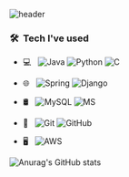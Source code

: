 ![header](https://capsule-render.vercel.app/api?type=wave&color=auto&height=300&section=header&text=MINJU-KIMmm&fontSize=90)
<h3> 🛠 &nbsp;Tech I've used</h3>

- 💻 &nbsp;
  ![Java](https://img.shields.io/badge/-Java-%23007396.svg?style=flat-square&logo=Java&logoColor=ffffff)
  ![Python](https://img.shields.io/badge/-Python-%3776AB.svg?style=flat-square&logo=Python&logoColor=ffffff)
  ![C](https://img.shields.io/badge/-C-%A8B9CC.svg?style=flat-square&logo=C&logoColor=ffffff)

  
- 🌐 &nbsp;
  ![Spring](https://img.shields.io/badge/-Spring-%236DB33F.svg?style=flat-square&logo=Spring&logoColor=ffffff)
  ![Django](https://img.shields.io/badge/-Django-%092E20.svg?style=flat-square&logo=Django&logoColor=ffffff)
  
- 🛢 &nbsp;
  ![MySQL](https://img.shields.io/badge/-MySQL-%2300f.svg?style=flat-square&logo=mysql&logoColor=ffffff)
  ![MS](https://img.shields.io/badge/-MSSQL-%CC2927.svg?style=flat-square&logo=MicrosoftSQLServer&logoColor=ffffff)
- 🙌 &nbsp;
  ![Git](https://img.shields.io/badge/-Git-%23F05033.svg?style=flat-square&logo=git&logoColor=ffffff)
  ![GitHub](https://img.shields.io/badge/-GitHub-%23121011.svg?style=flat-square&logo=github&logoColor=ffffff)
- 🖥 &nbsp;
  ![AWS](https://img.shields.io/badge/AWS-%23FF9900.svg?style=flat-square&logo=amazon-aws&logoColor=ffffff)
  

<!--
**MINJU-KIMmm/MINJU-KIMmm** is a ✨ _special_ ✨ repository because its `README.md` (this file) appears on your GitHub profile.

Here are some ideas to get you started:

- 🔭 I’m currently working on ...
- 🌱 I’m currently learning ...
- 👯 I’m looking to collaborate on ...
- 🤔 I’m looking for help with ...
- 💬 Ask me about ...
- 📫 How to reach me: ...
- 😄 Pronouns: ...
- ⚡ Fun fact: ...
-->

![Anurag's GitHub stats](https://github-readme-stats.vercel.app/api?username=MINJU-KIMmm&show_icons=true&theme=radical)
